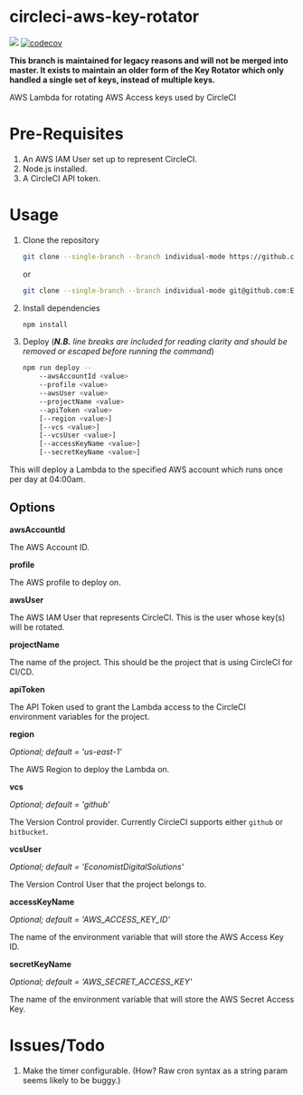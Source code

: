 # circleci-aws-key-rotator

[![](https://img.shields.io/circleci/project/github/EconomistDigitalSolutions/circleci-aws-key-rotator/master.svg)](https://circleci.com/gh/EconomistDigitalSolutions/circleci-aws-key-rotator)
[![codecov](https://codecov.io/gh/EconomistDigitalSolutions/circleci-aws-key-rotator/branch/master/graph/badge.svg)](https://codecov.io/gh/EconomistDigitalSolutions/circleci-aws-key-rotator)

**This branch is maintained for legacy reasons and will not be merged into master. It exists to maintain an older form of the Key Rotator which only handled a single set of keys, instead of multiple keys.**

AWS Lambda for rotating AWS Access keys used by CircleCI

# Pre-Requisites
1. An AWS IAM User set up to represent CircleCI.
2. Node.js installed.
3. A CircleCI API token.

# Usage
1. Clone the repository

    ```bash
    git clone --single-branch --branch individual-mode https://github.com/EconomistDigitalSolutions/circleci-aws-key-rotator.git
    ```

    or

    ```bash
    git clone --single-branch --branch individual-mode git@github.com:EconomistDigitalSolutions/circleci-aws-key-rotator.git
    ```

2. Install dependencies

    ```bash
    npm install
    ```

3. Deploy (***N.B.** line breaks are included for reading clarity and should be removed or escaped before running the command*)

    ```bash
    npm run deploy -- 
        --awsAccountId <value>
        --profile <value> 
        --awsUser <value> 
        --projectName <value>
        --apiToken <value>
        [--region <value>] 
        [--vcs <value>] 
        [--vcsUser <value>]
        [--accessKeyName <value>] 
        [--secretKeyName <value>]
    ```
This will deploy a Lambda to the specified AWS account which runs once per day at 04:00am.

## Options
**awsAccountId**

The AWS Account ID.

**profile**

The AWS profile to deploy on.

**awsUser**

The AWS IAM User that represents CircleCI. This is the user whose key(s) will be rotated.

**projectName**

The name of the project. This should be the project that is using CircleCI for CI/CD.

**apiToken**

The API Token used to grant the Lambda access to the CircleCI environment variables for the project.

**region** 

*Optional; default = 'us-east-1'*

The AWS Region to deploy the Lambda on.

**vcs** 

*Optional; default = 'github'*

The Version Control provider. Currently CircleCI supports either `github` or `bitbucket`.

**vcsUser** 

*Optional; default = 'EconomistDigitalSolutions'*

The Version Control User that the project belongs to.

**accessKeyName**

*Optional; default = 'AWS_ACCESS_KEY_ID'*

The name of the environment variable that will store the AWS Access Key ID.

**secretKeyName**

*Optional; default = 'AWS_SECRET_ACCESS_KEY'*

The name of the environment variable that will store the AWS Secret Access Key.

# Issues/Todo
1. Make the timer configurable. (How? Raw cron syntax as a string param seems likely to be buggy.)
